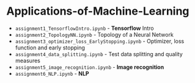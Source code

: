 # Applications-of-Machine-Learning

- `assignment1_TensorflowIntro.ipynb` - **Tensorflow** Intro
- `assignment2_TopologyNN.ipynb` - Topology of a Neural Network
- `assignment3_optimizer_loss_EarlyStopping.ipynb` - Optimizer, loss function and early stopping
- `assignment4_data_splitting.ipynb` - Test data splitting and quality measures
- `assignment5_image_recognition.ipynb` - **Image recognition**
- `assignment6_NLP.ipynb` - **NLP**
